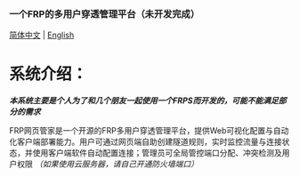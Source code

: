 ### 一个FRP的多用户穿透管理平台（未开发完成）

[简体中文](README.md)
|
[English](README_en.md)

# 系统介绍：
***本系统主要是个人为了和几个朋友一起使用一个FRPS而开发的，可能不能满足部分的需求***

FRP网页管家是一个开源的FRP多用户穿透管理平台，提供Web可视化配置与自动化客户端部署能力。用户可通过网页端自助创建隧道规则，实时监控流量与连接状态，并使用客户端软件自动配置连接；管理员可全局管控端口分配、冲突检测及用户权限 *（如果使用云服务器，请自己开通防火墙端口）* 
